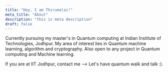 ```yaml
---
title: "Hey, I am Thirumalai!"
meta_title: "About"
description: "this is meta description"
draft: false
---
```


Currently pursuing my master's in Quantum computing at Indian Institute of Technologies, Jodhpur. My area of interest lies in Quantum machine learning, algorithm and cryptography. Also open to any project in Quantum computing and Machine learning.

If you are at IIT Jodhpur, contact me --> Let's have quantum walk and talk :).
